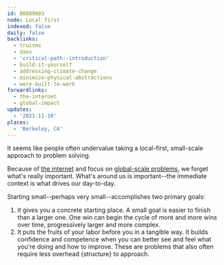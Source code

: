 ```yaml
---
id: 08809603
node: Local first
indexed: false
daily: false
backlinks:
  - truisms
  - daos
  - 'critical-path:-introduction'
  - build-it-yourself
  - addressing-climate-change
  - minimize-physical-abstractions
  - were-built-to-work
forwardlinks:
  - the-internet
  - global-impact
updates:
  - '2021-11-10'
places:
  - 'Berkeley, CA'
---
```

It seems like people often undervalue taking a local-first, small-scale approach to problem solving. 

Because of [the internet](the-internet.md) and focus on [global-scale problems](global-impact.md), we forget what's really important. What's around us is important--the immediate context is what drives our day-to-day. 

Starting small--perhaps very small--accomplishes two primary goals:

1. It gives you a concrete starting place. A small goal is easier to finish than a larger one. One win can begin the cycle of more and more wins over time, progressively larger and more complex. 
2. It puts the fruits of your labor before you in a tangible way. It builds confidence and competence when you can better see and feel what you're doing and how to improve. These are problems that also often require less overhead {structure} to approach. 

